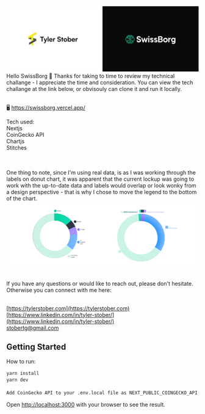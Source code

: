 <img src="./public/global/readme-img.webp" alt="Tyler Stober" />
<br/>
Hello SwissBorg 👋 Thanks for taking to time to review my technical challange - I appreciate the time and consideration. You can view the tech challange at the link below, or obvisouly can clone it and run it locally.

<br/>🖥 https://swissborg.vercel.app/

Tech used:
<br/>Nextjs
<br/>CoinGecko API
<br/>Chartjs
<br/>Stitches

<br/>
<br/>One thing to note, since I'm using real data, is as I was working through the labels on donut chart, it was apparent that the current lockup was going to work with the up-to-date data and labels would overlap or look wonky from a design perspective - that is why I chose to move the legend to the bottom of the chart.
<br/><img src="./public/global/problem.webp" alt="Tyler Stober" />

<br/>If you have any questions or would like to reach out, please don't hesitate. Otherwise you can connect with me here:

<br/>[https://tylerstober.com](https://tylerstober.com)
<br/>[https://www.linkedin.com/in/tyler-stober/](https://www.linkedin.com/in/tyler-stober/)
<br/>stobertg@gmail.com
<br/>

## Getting Started

How to run:

```bash
yarn install
yarn dev

Add CoinGecko API to your .env.local file as NEXT_PUBLIC_COINGECKO_API
```

Open [http://localhost:3000](http://localhost:3000) with your browser to see the result.






